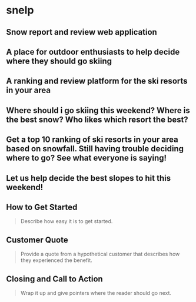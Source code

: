 # snelp #

## Snow report and review web application ##

## A place for outdoor enthusiasts to help decide where they should go skiing ##

## A ranking and review platform for the ski resorts in your area ##

## Where should i go skiing this weekend? Where is the best snow? Who likes which resort the best? ##

## Get a top 10 ranking of ski resorts in your area based on snowfall. Still having trouble deciding where to go? See what everyone is saying! ##

## Let us help decide the best slopes to hit this weekend! ##

## How to Get Started ##
  > Describe how easy it is to get started.

## Customer Quote ##
  > Provide a quote from a hypothetical customer that describes how they experienced the benefit.

## Closing and Call to Action ##
  > Wrap it up and give pointers where the reader should go next.
